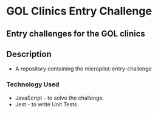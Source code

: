 # GOL Clinics Entry Challenge 

## Entry challenges for the GOL clinics 

## Description

* A repository containing the micropilot-entry-challenge

### Technology Used
* JavaScript - to solve the challenge.
* Jest - to write Unit Tests


